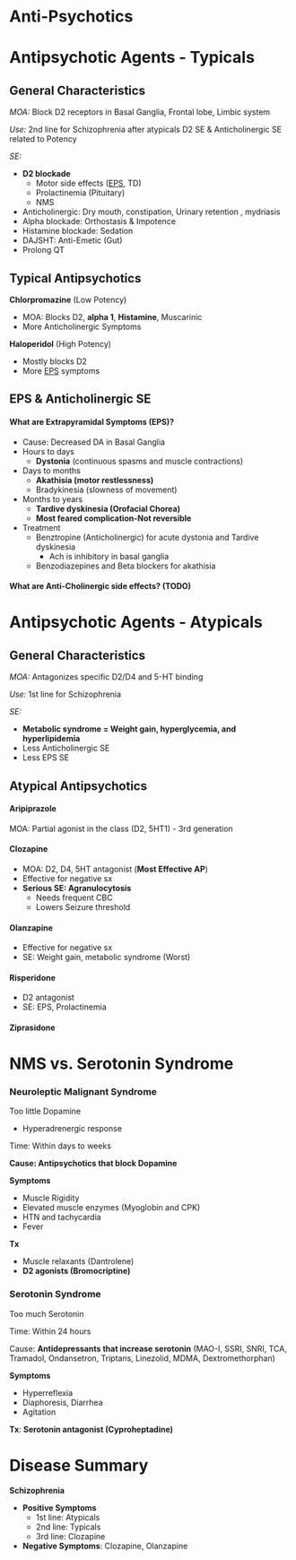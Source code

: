 # Anti-Psychotics
<!-- toc -->
# Antipsychotic Agents - Typicals
## General Characteristics
*MOA:* Block D2 receptors in Basal Ganglia, Frontal lobe, Limbic system

*Use:* 2nd line for Schizophrenia after atypicals D2 SE & Anticholinergic SE related to Potency

*SE:*
* **D2 blockade**
  * Motor side effects ([EPS](https://en.wikipedia.org/wiki/Extrapyramidal_symptoms), TD)
  * Prolactinemia (Pituitary)
  * NMS
* Anticholinergic: Dry mouth, constipation, Urinary retention , mydriasis
* Alpha blockade: Orthostasis & Impotence
* Histamine blockade: Sedation
* DAJSHT: Anti-Emetic (Gut)
* Prolong QT

## Typical Antipsychotics
**Chlorpromazine** (Low Potency)
* MOA: Blocks D2, **alpha 1**, **Histamine**, Muscarinic
* More Anticholinergic Symptoms

**Haloperidol** (High Potency)
* Mostly blocks D2
* More [EPS](https://en.wikipedia.org/wiki/Extrapyramidal_symptoms) symptoms

## EPS & Anticholinergic SE
#### What are Extrapyramidal Symptoms (EPS)?
* Cause: Decreased DA in Basal Ganglia
* Hours to days
  * **Dystonia** (continuous spasms and muscle contractions)
* Days to months
  * **Akathisia (motor restlessness)**
  * Bradykinesia (slowness of movement)
* Months to years
  * **Tardive dyskinesia (Orofacial Chorea)**
  * **Most feared complication-Not reversible**
* Treatment
  * Benztropine (Anticholinergic) for acute dystonia and Tardive dyskinesia
    * Ach is inhibitory in basal ganglia
  * Benzodiazepines and Beta blockers for akathisia

#### What are Anti-Cholinergic side effects? (TODO)

# Antipsychotic Agents - Atypicals
## General Characteristics
*MOA:* Antagonizes specific D2/D4 and 5-HT binding

*Use:* 1st line for Schizophrenia

*SE:*
* **Metabolic syndrome = Weight gain, hyperglycemia, and hyperlipidemia**
* Less Anticholinergic SE
* Less EPS SE

## Atypical Antipsychotics
#### Aripiprazole
MOA: Partial agonist in the class (D2, 5HT1) - 3rd generation
#### Clozapine
* MOA: D2, D4, 5HT antagonist (**Most Effective AP**)
* Effective for negative sx
* **Serious SE: Agranulocytosis**
  * Needs frequent CBC
  * Lowers Seizure threshold
#### Olanzapine
* Effective for negative sx
* SE: Weight gain, metabolic syndrome (Worst)
#### Risperidone
* D2 antagonist
* SE: EPS, Prolactinemia
#### Ziprasidone

# NMS vs. Serotonin Syndrome
### Neuroleptic Malignant Syndrome
Too little Dopamine
  * Hyperadrenergic response

Time: Within days to weeks

**Cause: Antipsychotics that block Dopamine**

**Symptoms**
* Muscle Rigidity
* Elevated muscle enzymes (Myoglobin and CPK)
* HTN and tachycardia
* Fever

**Tx**
* Muscle relaxants (Dantrolene)
* **D2 agonists (Bromocriptine)**

### Serotonin Syndrome
Too much Serotonin

Time: Within 24 hours

Cause: **Antidepressants that increase serotonin** (MAO-I, SSRI, SNRI, TCA, Tramadol, Ondansetron, Triptans, Linezolid, MDMA, Dextromethorphan)

**Symptoms**
* Hyperreflexia
* Diaphoresis, Diarrhea
* Agitation

**Tx**: **Serotonin antagonist (Cyproheptadine)**

# Disease Summary
**Schizophrenia**
* **Positive Symptoms**
  * 1st line: Atypicals
  * 2nd line: Typicals
  * 3rd line: Clozapine
* **Negative Symptoms**: Clozapine, Olanzapine
